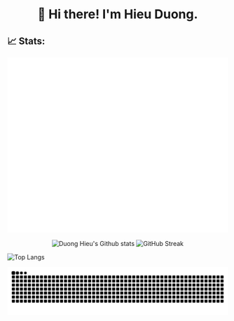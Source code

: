 <h1 align="center">👋 Hi there! I'm Hieu Duong.</h1>

## 📈 Stats:

<p align="center">
  <img src="./github-metrics.svg" alt="Metrics"/>
</p>

<p align="center">
  <img width="48%" src="https://github-readme-stats.vercel.app/api?username=duonghieu0712z&theme=transparent&show_icons=true" alt="Duong Hieu's Github stats"/>
  <img width="48%" src="https://streak-stats.demolab.com/?user=duonghieu0712z&theme=tokyonight" alt="GitHub Streak"/>
</p>

![Top Langs](https://github-readme-stats.vercel.app/api/top-langs?username=duonghieu0712z&layout=compact&theme=transparent)

<picture>
  <source media="(prefers-color-scheme: dark)" srcset="https://raw.githubusercontent.com/duonghieu0712z/duonghieu0712z/output/github-snake-dark.svg">
  <source media="(prefers-color-scheme: light)" srcset="https://raw.githubusercontent.com/duonghieu0712z/duonghieu0712z/output/github-snake.svg">
  <img alt="github contribution grid snake animation" src="https://raw.githubusercontent.com/duonghieu0712z/duonghieu0712z/output/github-snake.svg">
</picture>
